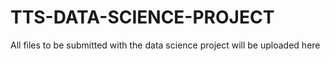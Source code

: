 # TTS-DATA-SCIENCE-PROJECT
All files to be submitted with the data science project will be uploaded here
